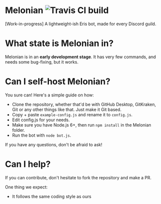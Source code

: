 # Melonian ![Travis CI build](https://travis-ci.org/Melonz/Melonian.svg?branch=master)
[Work-in-progress] A lightweight-ish Eris bot, made for every Discord guild.

# What state is Melonian in?
Melonian is in an **early development stage**. It has very few commands, and needs some bug-fixing, but it works.

# Can I self-host Melonian?
You sure can! Here's a simple guide on how:

- Clone the repository, whether that'd be with GitHub Desktop, GitKraken, Git or any other things like that. Just make it Git based.
- Copy + paste `example-config.js` and rename it to `config.js`.
- Edit config.js for your needs.
- Make sure you have Node.js 6+, then run `npm install` in the Melonian folder.
- Run the bot with `node bot.js`.

If you have any questions, don't be afraid to ask!

# Can I help?
If you can contribute, don't hesitate to fork the repository and make a PR.

One thing we expect:

- It follows the same coding style as ours
